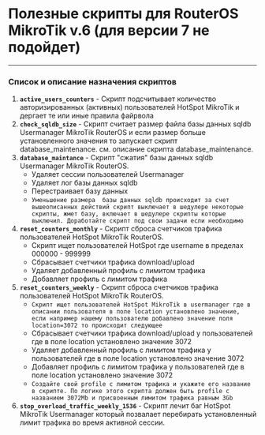 # Полезные скрипты для RouterOS MikroTik v.6 (для версии 7 не подойдет)
---
### Список и описание назначения скриптов 
1. **`active_users_counters`** - Скрипт подсчитывает количество авторизированных (активных) пользователей HotSpot MikroTik и дергает те или иные правила файрвола
2. **`check_sqldb_size`** - Скрипт считает размер файла базы данных sqldb  Usermanager MikroTik RouterOS и если размер больше установленного значения то запускает скрипт database_maintenance.                        см. описание скрипта database_maintenance.
3. **`database_maintance`** - Скрипт "сжатия" базы данных sqldb Usermanager MikroTik RouterOS. 
   * Удаляет сессии пользователей Usermanager
   * Удаляет лог базы данных sqldb
   * Перестраивает базу данных
   * `Уменьшение размера  базы данных sqldb происходит за счет вышеописанных действий
скрипт выключает в шедулере некоторые скрипты, жмет базу, включает в шедулере скрипты которые выключил.
Доработайте скрипт под свои задачи если необходимо`
4. **`reset_counters_monthly`** - Скрипт сброса счетчиков трафика пользователей HotSpot MikroTik RouterOS.
   * Скрипт ищет пользователей HotSpot где username в пределах 000000 - 999999
   * Сбрасывает счетчики трафика download/upload
   * Удаляет добавленный профиль с лимитом трафика
   * Добавляет профиль с лимитом трафика
5. **`reset_counters_weekly`** - Скрипт сброса счетчиков трафика пользователей HotSpot MikroTik RouterOS.
   * `Скрипт ищет пользователей HotSpot MikroTik в usermanager где в описании пользователя в поле location установлено значение, если например нашему пользователю добавлено значение поля location=3072 то происходит следующее`
   * Сбрасывает счетчики трафика download/upload у пользователей где в поле location установлено значение 3072
   * Удаляет добавленный профиль с лимитом трафика у пользователей где в поле location установлено значение 3072
   * Добавляет профиль с лимитом трафика у пользователей где в поле location установлено значение 3072
   * `Создайте свой profile с лимитом трафика и укажите его название в скрипте. По логике этого скрипта должен быть profile с названием 3072Mb и присвоенным лимитом трафика равным 3Gb`
6. **`stop_overload_traffic_weekly_1536`** - Скрипт лечит баг HotSpot MikroTik Usermanager который позвалает перебирать установленный лимит трафика во время активной сессии.
   
